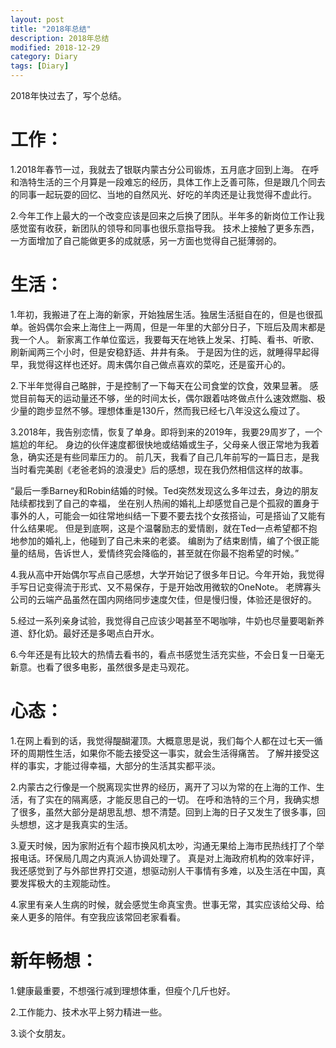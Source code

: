 ```yaml
---
layout: post
title: "2018年总结"
description: 2018年总结
modified: 2018-12-29
category: Diary
tags: [Diary]
---
```


2018年快过去了，写个总结。

# 工作：

1.2018年春节一过，我就去了银联内蒙古分公司锻炼，五月底才回到上海。
在呼和浩特生活的三个月算是一段难忘的经历，具体工作上乏善可陈，但是跟几个同去的同事一起玩耍的回忆、当地的自然风光、好吃的羊肉还是让我觉得不虚此行。

2.今年工作上最大的一个改变应该是回来之后换了团队。半年多的新岗位工作让我感觉蛮有收获，新团队的领导和同事也很乐意指导我。
技术上接触了更多东西，一方面增加了自己能做更多的成就感，另一方面也觉得自己挺薄弱的。

# 生活：

1.年初，我搬进了在上海的新家，开始独居生活。独居生活挺自在的，但是也很孤单。爸妈偶尔会来上海住上一两周，但是一年里的大部分日子，下班后及周末都是我一个人。
新家离工作单位蛮远，我要每天在地铁上发呆、打盹、看书、听歌、刷新闻两三个小时，但是安稳舒适、井井有条。
于是因为住的远，就睡得早起得早，我觉得这样也还好。周末偶尔自己做点喜欢的菜吃，还是蛮开心的。

2.下半年觉得自己略胖，于是控制了一下每天在公司食堂的饮食，效果显著。
感觉目前每天的运动量还不够，坐的时间太长，偶尔跟着咕咚做点什么速效燃脂、极少量的跑步显然不够。理想体重是130斤，然而我已经七八年没这么瘦过了。

3.2018年，我告别恋情，恢复了单身。即将到来的2019年，我要29周岁了，一个尴尬的年纪。
身边的伙伴速度都很快地或结婚或生子，父母亲人很正常地为我着急，确实还是有些同辈压力的。
前几天，我看了自己几年前写的一篇日志，是我当时看完美剧《老爸老妈的浪漫史》后的感想，现在我仍然相信这样的故事。

“最后一季Barney和Robin结婚的时候。Ted突然发现这么多年过去，身边的朋友陆续都找到了自己的幸福，
坐在别人热闹的婚礼上却感觉自己是个孤寂的置身于事外的人，可能会一如往常地纠结一下要不要去找个女孩搭讪，可是搭讪了又能有什么结果呢。
但是到底啊，这是个温馨励志的爱情剧，就在Ted一点希望都不抱地参加的婚礼上，他碰到了自己未来的老婆。
编剧为了结束剧情，编了个很正能量的结局，告诉世人，爱情终究会降临的，甚至就在你最不抱希望的时候。”

4.我从高中开始偶尔写点自己感想，大学开始记了很多年日记。今年开始，我觉得手写日记变得流于形式、又不易保存，于是开始改用微软的OneNote。
老牌寡头公司的云端产品虽然在国内网络同步速度欠佳，但是慢归慢，体验还是很好的。

5.经过一系列亲身试验，我觉得自己应该少喝甚至不喝咖啡，牛奶也尽量要喝新养道、舒化奶。最好还是多喝点白开水。

6.今年还是有比较大的热情去看书的，看点书感觉生活充实些，不会日复一日毫无新意。也看了很多电影，虽然很多是走马观花。

# 心态：

1.在网上看到的话，我觉得醍醐灌顶。大概意思是说，我们每个人都在过七天一循环的周期性生活，如果你不能去接受这一事实，就会生活得痛苦。
了解并接受这样的事实，才能过得幸福，大部分的生活其实都平淡。

2.内蒙古之行像是一个脱离现实世界的经历，离开了习以为常的在上海的工作、生活，有了实在的隔离感，才能反思自己的一切。
在呼和浩特的三个月，我确实想了很多，虽然大部分是胡思乱想、想不清楚。回到上海的日子又发生了很多事，回头想想，这才是我真实的生活。

3.夏天时候，因为家附近有个超市换风机太吵，沟通无果给上海市民热线打了个举报电话。环保局几周之内真派人协调处理了。
真是对上海政府机构的效率好评，我还感觉到了与外部世界打交道，想驱动别人干事情有多难，以及生活在中国，真要发挥极大的主观能动性。

4.家里有亲人生病的时候，就会感觉生命真宝贵。世事无常，其实应该给父母、给亲人更多的陪伴。有空我应该常回老家看看。

# 新年畅想：

1.健康最重要，不想强行减到理想体重，但瘦个几斤也好。

2.工作能力、技术水平上努力精进一些。

3.谈个女朋友。